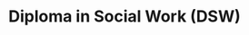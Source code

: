 ---
title: Diploma in Social Work (DSW)
category: "undergraduate-programme"
code_kl: KPT/JPS(R/762/4/0025)(MQA/FA8500)09/28
code_pg: 
intake: 23 Aug
note:
new_programme: false
---